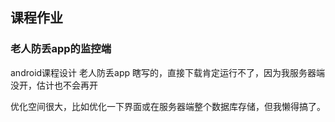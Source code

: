 ## 课程作业
### 老人防丢app的监控端
android课程设计 老人防丢app  瞎写的，直接下载肯定运行不了，因为我服务器端没开，估计也不会再开

优化空间很大，比如优化一下界面或在服务器端整个数据库存储，但我懒得搞了。
